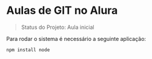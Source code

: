 <h1>Aulas de GIT no Alura</h1>

> Status do Projeto: Aula inicial

Para rodar o sistema é necessário a seguinte aplicação: 

```
npm install node
```
